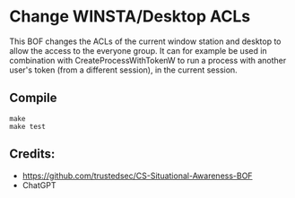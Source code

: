 # Change WINSTA/Desktop ACLs

This BOF changes the ACLs of the current window station and desktop to allow the access to the everyone group. It can for example be used in combination with
CreateProcessWithTokenW to run a process with another user's token (from a different session), in the current session. 

## Compile
```
make 
make test
```

## Credits:
* https://github.com/trustedsec/CS-Situational-Awareness-BOF
* ChatGPT
